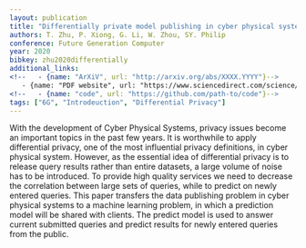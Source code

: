 ```yaml
---
layout: publication
title: "Differentially private model publishing in cyber physical systems"
authors: T. Zhu, P. Xiong, G. Li, W. Zhou, SY. Philip
conference: Future Generation Computer
year: 2020
bibkey: zhu2020differentially
additional_links:
<!--   - {name: "ArXiV", url: "http://arxiv.org/abs/XXXX.YYYY"}-->
   - {name: "PDF website", url: "https://www.sciencedirect.com/science/article/abs/pii/S0167739X17325554"}
<!--   - {name: "code", url: "https://github.com/path-to/code"}-->
tags: ["6G", "Introdeuction", "Differential Privacy"]
---
```

With the development of Cyber Physical Systems, privacy issues become an important topics in the past few years. It is worthwhile to apply differential privacy, one of the most influential privacy definitions, in cyber physical system. However, as the essential idea of differential privacy is to release query results rather than entire datasets, a large volume of noise has to be introduced. To provide high quality services we need to decrease the correlation between large sets of queries, while to predict on newly entered queries. This paper transfers the data publishing problem in cyber physical systems to a machine learning problem, in which a prediction model will be shared with clients. The predict model is used to answer current submitted queries and predict results for newly entered queries from the public.